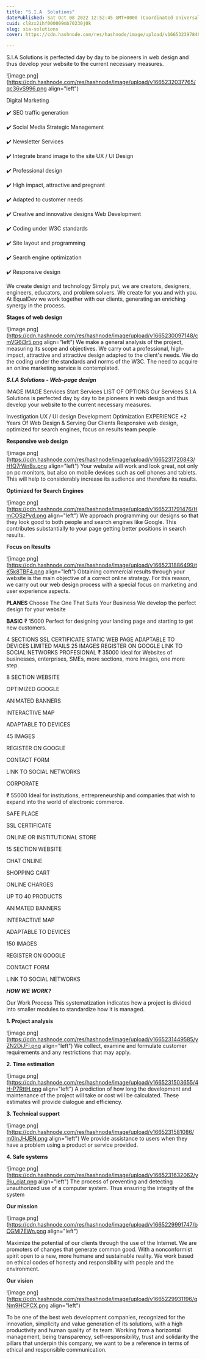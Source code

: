 ```yaml
---
title: "S.I.A  Solutions"
datePublished: Sat Oct 08 2022 12:52:45 GMT+0000 (Coordinated Universal Time)
cuid: cl8zx2ihf000009mb70230j0k
slug: sia-solutions
cover: https://cdn.hashnode.com/res/hashnode/image/upload/v1665323978486/0wdZ9YrBh.png

---
```


S.I.A Solutions is perfected day by day to be pioneers in web design and thus develop your website to the current necessary measures.

![image.png](https://cdn.hashnode.com/res/hashnode/image/upload/v1665232037765/qc36vS996.png align="left")


  Digital Marketing

✔️ SEO traffic generation

✔️ Social Media Strategic 
      Management

✔️ Newsletter Services

✔️ Integrate brand image to the site
      UX / UI Design

✔️ Professional design

✔️ High impact, attractive and 
      pregnant

✔️ Adapted to customer needs

✔️ Creative and innovative designs
     Web Development

✔️ Coding under W3C standards

✔️ Site layout and programming

✔️ Search engine optimization

✔️ Responsive design

We create design and technology
Simply put, we are creators, designers, engineers, educators, and problem solvers. We create for you and with you. At EqualDev we work together with our clients, generating an enriching synergy in the process.

**Stages of web design**


![image.png](https://cdn.hashnode.com/res/hashnode/image/upload/v1665230097148/cmVG6i3r5.png align="left")
We make a general analysis of the project, measuring its scope and objectives. We carry out a professional, high-impact, attractive and attractive design adapted to the client's needs. We do the coding under the standards and norms of the W3C. The need to acquire an online marketing service is contemplated.

 

***S.I.A Solutions - Web-page design***

IMAGE IMAGE
Services 
Start Services 
LIST OF OPTIONS
Our Services
S.I.A Solutions is perfected day by day to be pioneers in web design and thus develop your website to the current necessary measures.


 Investigation
 UX / UI design
 Development
 Optimization
EXPERIENCE
+2 Years Of Web Design & Serving Our Clients
Responsive web design, optimized for search engines, focus on results team people

**Responsive web design**

![image.png](https://cdn.hashnode.com/res/hashnode/image/upload/v1665231720843/HfQ7rWnBs.png align="left")
Your website will work and look great, not only on pc monitors, but also on mobile devices such as cell phones and tablets. This will help to considerably increase its audience and therefore its results.

****Optimized for Search Engines****

![image.png](https://cdn.hashnode.com/res/hashnode/image/upload/v1665231791476/HmCOSzPyd.png align="left")
We approach programming our designs so that they look good to both people and search engines like Google. This contributes substantially to your page getting better positions in search results.

****Focus on Results****

![image.png](https://cdn.hashnode.com/res/hashnode/image/upload/v1665231886499/tK5k8TBF4.png align="left")
Obtaining commercial results through your website is the main objective of a correct online strategy. For this reason, we carry out our web design process with a special focus on marketing and user experience aspects.

**PLANES**
Choose The One That Suits Your Business
We develop the perfect design for your website

**BASIC**
₹ 15000
Perfect for designing your landing page and starting to get new customers.

4 SECTIONS
SSL CERTIFICATE
STATIC WEB PAGE
ADAPTABLE TO DEVICES
LIMITED MAILS
25 IMAGES
REGISTER ON GOOGLE
LINK TO SOCIAL NETWORKS
PROFESIONAL
₹ 35000
Ideal for Websites of businesses, enterprises, SMEs, more sections, more images, one more step.


8 SECTION WEBSITE

OPTIMIZED GOOGLE

ANIMATED BANNERS

INTERACTIVE MAP

ADAPTABLE TO DEVICES

45 IMAGES

REGISTER ON GOOGLE

CONTACT FORM

LINK TO SOCIAL NETWORKS

CORPORATE

₹ 55000
Ideal for institutions, entrepreneurship and companies that wish to expand into the world of electronic commerce.

SAFE PLACE

SSL CERTIFICATE

ONLINE OR INSTITUTIONAL STORE

15 SECTION WEBSITE

CHAT ONLINE

SHOPPING CART

ONLINE CHARGES

UP TO 40 PRODUCTS

ANIMATED BANNERS

INTERACTIVE MAP

ADAPTABLE TO DEVICES

150 IMAGES

REGISTER ON GOOGLE

CONTACT FORM

LINK TO SOCIAL NETWORKS


***HOW WE WORK?***

Our Work Process
This systematization indicates how a project is divided into smaller modules to standardize how it is managed.

**1. Project analysis**

![image.png](https://cdn.hashnode.com/res/hashnode/image/upload/v1665231449585/yZN2DiJFl.png align="left")
We collect, examine and formulate customer requirements and any restrictions that may apply.

**2. Time estimation**

![image.png](https://cdn.hashnode.com/res/hashnode/image/upload/v1665231503655/4H-P7RttH.png align="left")
A prediction of how long the development and maintenance of the project will take or cost will be calculated. These estimates will provide dialogue and efficiency.

**3. Technical support**

![image.png](https://cdn.hashnode.com/res/hashnode/image/upload/v1665231581086/m0InJHJEN.png align="left")
We provide assistance to users when they have a problem using a product or service provided.

**4. Safe systems**

![image.png](https://cdn.hashnode.com/res/hashnode/image/upload/v1665231632062/y9iu_cjat.png align="left")
The process of preventing and detecting unauthorized use of a computer system. Thus ensuring the integrity of the system


**Our mission**

![image.png](https://cdn.hashnode.com/res/hashnode/image/upload/v1665229991747/bCGMl7EWn.png align="left")

Maximize the potential of our clients through the use of the Internet. We are promoters of changes that generate common good. With a nonconformist spirit open to a new, more humane and sustainable reality. We work based on ethical codes of honesty and responsibility with people and the environment.

**Our vision**

![image.png](https://cdn.hashnode.com/res/hashnode/image/upload/v1665229931196/qNm9HCPCX.png align="left")

To be one of the best web development companies, recognized for the innovation, simplicity and value generation of its solutions, with a high productivity and human quality of its team. Working from a horizontal management, being transparency, self-responsibility, trust and solidarity the pillars that underpin this company, we want to be a reference in terms of ethical and responsible communication.